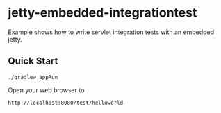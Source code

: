 jetty-embedded-integrationtest
==============================

Example shows how to write servlet integration tests with an embedded jetty.

Quick Start
-----------

	./gradlew appRun

Open your web browser to

	http://localhost:8080/test/helloworld
